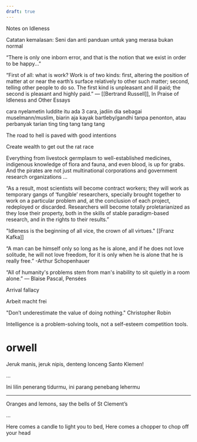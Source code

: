 ```yaml
---
draft: true
---
```


Notes on Idleness

Catatan kemalasan: Seni dan anti panduan untuk yang merasa bukan normal

“There is only one inborn error, and that is the notion that we exist in order to be happy..."

“First of all: what is work? Work is of two kinds: first, altering the position of matter at or near the earth’s surface relatively to other such matter; second, telling other people to do so. The first kind is unpleasant and ill paid; the second is pleasant and highly paid.”
― [[Bertrand Russell]], In Praise of Idleness and Other Essays

cara nyelametin luddite itu ada 3 cara, jadiin dia sebagai muselmann/muslim, biarin aja kayak bartleby/gandhi tanpa penonton, atau perbanyak tarian ting ting tang tang tang

The road to hell is paved with good intentions

Create wealth to get out the rat race

Everything from livestock germplasm to well-established medicines, indigenous knowledge of flora and fauna, and even blood, is up for grabs. And the pirates are not just multinational corporations and government research organizations …

“As a result, most scientists will become contract workers; they will work as
temporary gangs of ‘fungible’ researchers, specially brought together to work
on a particular problem and, at the conclusion of each project, redeployed or
discarded. Researchers will become totally proletarianized as they lose their property, both in the skills of stable paradigm-based research, and in the rights to their results.”

"Idleness is the beginning of all vice, the crown of all virtues." [[Franz Kafka]]

“A man can be himself only so long as he is alone, and if he does not love solitude, he will not love freedom, for it is only when he is alone that he is really free.” -Arthur Schopenhauer

“All of humanity's problems stem from man's inability to sit quietly in a room alone.” ― Blaise Pascal, Pensées 

Arrival fallacy

Arbeit macht frei

"Don’t underestimate the value of doing nothing." Christopher Robin

Intelligence is a problem-solving tools, not a self-esteem competition tools.


# orwell

Jeruk manis, 
jeruk nipis, 
denteng lonceng 
Santo Klemen!

...

Ini lilin penerang tidurmu, 
ini parang penebang lehermu


---

Oranges and lemons, 
say the bells of St Clement’s

...

Here comes a candle to light you to bed, 
Here comes a chopper to chop off your head